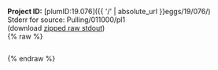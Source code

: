 **Project ID:** [plumID:19.076]({{ '/' | absolute_url }}eggs/19/076/)  
Stderr for source:  Pulling/011000/pl1   
(download [zipped raw stdout](pl1.plumed_master.stdout.txt.zip))  
{% raw %}
<pre>
</pre>
{% endraw %}
